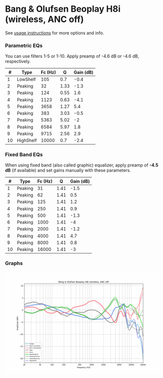 # Bang & Olufsen Beoplay H8i (wireless, ANC off)
See [usage instructions](https://github.com/jaakkopasanen/AutoEq#usage) for more options and info.

### Parametric EQs
You can use filters 1-5 or 1-10. Apply preamp of -4.6 dB or -4.6 dB, respectively.

|   # | Type      |   Fc (Hz) |    Q |   Gain (dB) |
|-----|-----------|-----------|------|-------------|
|   1 | LowShelf  |       105 | 0.7  |        -0.4 |
|   2 | Peaking   |        32 | 1.33 |        -1.3 |
|   3 | Peaking   |       124 | 0.55 |         1.6 |
|   4 | Peaking   |      1123 | 0.63 |        -4.1 |
|   5 | Peaking   |      3658 | 1.27 |         5.4 |
|   6 | Peaking   |       383 | 3.03 |        -0.5 |
|   7 | Peaking   |      5363 | 5.02 |        -2   |
|   8 | Peaking   |      6584 | 5.97 |         1.8 |
|   9 | Peaking   |      9715 | 2.56 |         2.9 |
|  10 | HighShelf |     10000 | 0.7  |        -2.4 |

### Fixed Band EQs
When using fixed band (also called graphic) equalizer, apply preamp of **-4.5 dB** (if available) and set gains manually with these parameters.

|   # | Type    |   Fc (Hz) |    Q |   Gain (dB) |
|-----|---------|-----------|------|-------------|
|   1 | Peaking |        31 | 1.41 |        -1.5 |
|   2 | Peaking |        62 | 1.41 |         0.5 |
|   3 | Peaking |       125 | 1.41 |         1.2 |
|   4 | Peaking |       250 | 1.41 |         0.9 |
|   5 | Peaking |       500 | 1.41 |        -1.3 |
|   6 | Peaking |      1000 | 1.41 |        -4   |
|   7 | Peaking |      2000 | 1.41 |        -1.2 |
|   8 | Peaking |      4000 | 1.41 |         4.7 |
|   9 | Peaking |      8000 | 1.41 |         0.8 |
|  10 | Peaking |     16000 | 1.41 |        -3   |

### Graphs
![](./Bang%20&%20Olufsen%20Beoplay%20H8i%20(wireless,%20ANC%20off).png)
